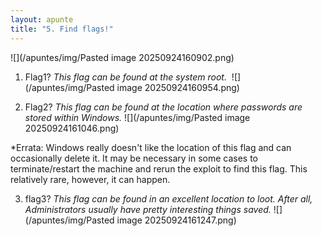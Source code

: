 ```yaml
---
layout: apunte
title: "5. Find flags!"
---
```


![](/apuntes/img/Pasted image 20250924160902.png)

1. Flag1? _This flag can be found at the system root._ 
   ![](/apuntes/img/Pasted image 20250924160954.png)

2. Flag2? _This flag can be found at the location where passwords are stored within Windows._
   ![](/apuntes/img/Pasted image 20250924161046.png)

  

*Errata: Windows really doesn't like the location of this flag and can occasionally delete it. It may be necessary in some cases to terminate/restart the machine and rerun the exploit to find this flag. This relatively rare, however, it can happen. 

3. flag3? _This flag can be found in an excellent location to loot. After all, Administrators usually have pretty interesting things saved._
   ![](/apuntes/img/Pasted image 20250924161247.png)